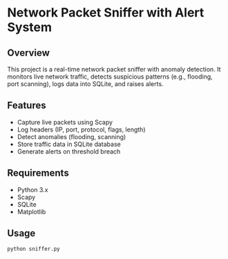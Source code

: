# Network Packet Sniffer with Alert System

## Overview
This project is a real-time network packet sniffer with anomaly detection.
It monitors live network traffic, detects suspicious patterns (e.g., flooding, port scanning),
logs data into SQLite, and raises alerts.

## Features
- Capture live packets using Scapy
- Log headers (IP, port, protocol, flags, length)
- Detect anomalies (flooding, scanning)
- Store traffic data in SQLite database
- Generate alerts on threshold breach

## Requirements
- Python 3.x
- Scapy
- SQLite
- Matplotlib

## Usage
```bash
python sniffer.py
```